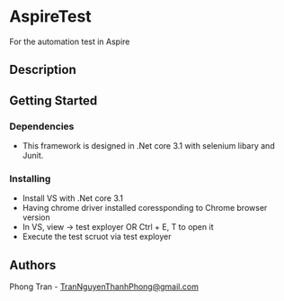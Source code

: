 # AspireTest
For the automation test in Aspire

## Description


## Getting Started

### Dependencies
* This framework is designed in .Net core 3.1 with selenium libary and Junit. 


### Installing
* Install VS with .Net core 3.1
* Having chrome driver installed coressponding to Chrome browser version
* In VS, view -> test exployer OR Ctrl + E, T to open it
* Execute the test scruot via test exployer

## Authors
Phong Tran - TranNguyenThanhPhong@gmail.com




